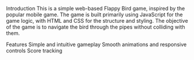 Introduction
This is a simple web-based Flappy Bird game, inspired by the popular mobile game. The game is built primarily using JavaScript for the game logic, with HTML and CSS for the structure and styling. The objective of the game is to navigate the bird through the pipes without colliding with them.

Features
Simple and intuitive gameplay
Smooth animations and responsive controls
Score tracking
